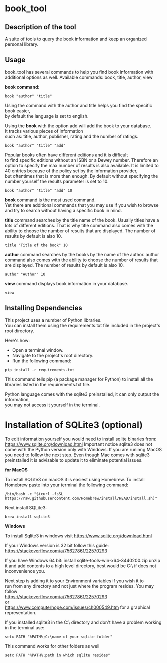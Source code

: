# book_tool

## Description of the tool

A suite of tools to query the book information and keep an organized personal library.

## Usage

book_tool has several commands to help you find book information with additional options as well.
Available commands: book, title, author, view

**book command:**  
```terminal
book "author" "title"
```

Using the command with the author and title helps you find the specific book easier,  
by default the language is set to english.

Using the **book** with the option add will add the book to your database.  
It tracks various pieces of information   
such as: title, author, publisher, rating and the number of ratings.  
```terminal
book "author" "title" "add"
```

Popular books often have different editions and it is difficult   
to find specific editions without an ISBN or a Dewey number.
Therefore an option to specify the max number of results is also available.
It is limited to 40 entries because of the policy set by the information provider,   
but oftentimes that is more than enough.
By default without specifying the number yourself the results parameter is set to 10.  
```terminal
book "author" "title" "add" 10
```

**book** command is the most used command.  
Yet there are additional commands that you may use if you wish to browse  
and try to search without having a specific book in mind.

**title** command searches by the title name of the book. Usually titles have a lots of different editions.
That is why title command also comes with the ability to choose the number of results that are displayed.
The number of results by default is also 10.  
```terminal
title "Title of the book" 10
```

**author** command searches by the books by the name of the author.
author command also comes with the ability to choose the number of results that are displayed.
The number of results by default is also 10.  
```terminal
author "Author" 10
```

**view** command displays book information in your database.  
```terminal
view
```

## Installing Dependencies

This project uses a number of Python libraries.   
You can install them using the requirements.txt file included in the project's root directory.  

Here's how:  
- Open a terminal window.  
- Navigate to the project's root directory.  
- Run the following command:

```terminal
pip install -r requirements.txt
```

This command tells pip (a package manager for Python) to install all the libraries listed in the requirements.txt file.

Python language comes with the sqlite3 preinstalled, it can only output the information,  
you may not access it yourself in the terminal.

# Installation of SQLite3 (optional)
To edit information yourself you would need to install sqlite binaries from:
https://www.sqlite.org/download.html
Important notice sqlite3 does not come with the Python version only with Windows.
If you are runinng MacOS you need to follow the next step.
Even though Mac comes with sqlite3 preinstalled it is advisable to update it to eliminate potential issues.

**for MacOS**

To install SQLite3 on macOS it is easiest using Homebrew.
To install Homebrew paste into your terminal the following command:
```terminal
/bin/bash -c "$(curl -fsSL https://raw.githubusercontent.com/Homebrew/install/HEAD/install.sh)"
```

Next install SQLite3:
```terminal
brew install sqlite3
```

**Windows**  

To install Sqlite3 in windows visit
https://www.sqlite.org/download.html

If your Windows version is 32 bit follow this guide:
https://stackoverflow.com/a/75627861/22570293

If you have Windows 64 bit:
install sqlite-tools-win-x64-3440200.zip
unzip it and add contents to a high level directory, best would be C:\ if does not inconvenience you.

Next step is adding it to your Environment variables if you wish it to   
run from any directory and not just where the program resides.
You may follow   
https://stackoverflow.com/a/75627861/22570293  
or   
https://www.computerhope.com/issues/ch000549.htm for a graphical representation.

If you installed sqlite3 in the C:\ directory and don't have a problem working in the terminal
use:
```terminal
setx PATH "%PATH%;C:\name of your sqlite folder"
```
This command works for other folders as well
```terminal
setx PATH "%PATH%;path in which sqlite resides"
```


